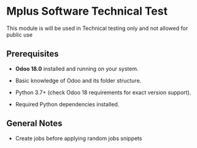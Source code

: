 
# Mplus Software Technical Test
  

This module is will be used in Technical testing only and not allowed for public use

  




## Prerequisites

    

  

-  **Odoo 18.0** installed and running on your system.

- Basic knowledge of Odoo and its folder structure.

- Python 3.7+ (check Odoo 18 requirements for exact version support).

- Required Python dependencies installed.


## General Notes

- Create jobs before applying random jobs snippets
